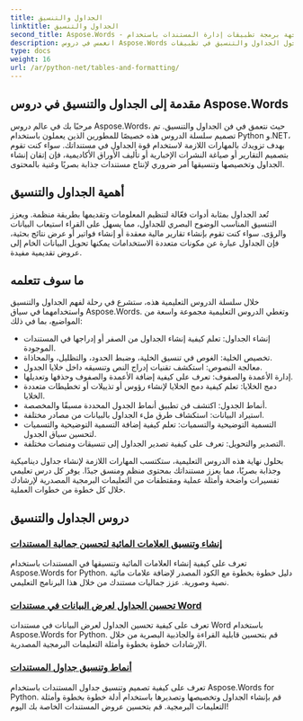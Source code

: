 ```yaml
---
title: الجداول والتنسيق
linktitle: الجداول والتنسيق
second_title: Aspose.Words - واجهة برمجة تطبيقات إدارة المستندات باستخدام Python
description: انغمس في دروس Aspose.Words حول الجداول والتنسيق في تطبيقات Python و.NET. تعلم كيفية إنشاء الجداول وتخصيصها وتصميمها للحصول على مستندات جذابة بصريًا.
type: docs
weight: 16
url: /ar/python-net/tables-and-formatting/
---
```



## مقدمة إلى الجداول والتنسيق في دروس Aspose.Words

مرحبًا بك في عالم دروس Aspose.Words، حيث نتعمق في فن الجداول والتنسيق. تم تصميم سلسلة الدروس هذه خصيصًا للمطورين الذين يعملون باستخدام Python و.NET، بهدف تزويدك بالمهارات اللازمة لاستخدام قوة الجداول في مستنداتك. سواء كنت تقوم بتصميم التقارير أو صياغة النشرات الإخبارية أو تأليف الأوراق الأكاديمية، فإن إتقان إنشاء الجداول وتخصيصها وتنسيقها أمر ضروري لإنتاج مستندات جذابة بصريًا وغنية بالمحتوى.

## أهمية الجداول والتنسيق

تُعد الجداول بمثابة أدوات فعّالة لتنظيم المعلومات وتقديمها بطريقة منظمة. ويعزز التنسيق المناسب الوضوح البصري للجداول، مما يسهل على القراء استيعاب البيانات والرؤى. سواء كنت تقوم بإنشاء تقارير مالية معقدة أو إنشاء فواتير أو عرض نتائج بحثية، فإن الجداول عبارة عن مكونات متعددة الاستخدامات يمكنها تحويل البيانات الخام إلى عروض تقديمية مفيدة.

## ما سوف تتعلمه

خلال سلسلة الدروس التعليمية هذه، ستشرع في رحلة لفهم الجداول والتنسيق واستخدامهما في سياق Aspose.Words. وتغطي الدروس التعليمية مجموعة واسعة من المواضيع، بما في ذلك:

- إنشاء الجداول: تعلم كيفية إنشاء الجداول من الصفر أو إدراجها في المستندات الموجودة.
- تخصيص الخلية: الغوص في تنسيق الخلية، وضبط الحدود، والتظليل، والمحاذاة.
- معالجة النصوص: استكشف تقنيات إدراج النص وتنسيقه داخل خلايا الجدول.
- إدارة الأعمدة والصفوف: تعرف على كيفية إضافة الأعمدة والصفوف وحذفها وتعديلها.
- دمج الخلايا: تعلم كيفية دمج الخلايا لإنشاء رؤوس أو تذييلات أو تخطيطات متعددة الخلايا.
- أنماط الجدول: اكتشف فن تطبيق أنماط الجدول المحددة مسبقًا والمخصصة.
- استيراد البيانات: استكشاف طرق ملء الجداول بالبيانات من مصادر مختلفة.
- التسمية التوضيحية والتسميات: تعلم كيفية إضافة التسمية التوضيحية والتسميات لتحسين سياق الجدول.
- التصدير والتحويل: تعرف على كيفية تصدير الجداول إلى تنسيقات ومنصات مختلفة.

بحلول نهاية هذه الدروس التعليمية، ستكتسب المهارات اللازمة لإنشاء جداول ديناميكية وجذابة بصريًا، مما يعزز مستنداتك بمحتوى منظم ومنسق جيدًا. يوفر كل درس تعليمي تفسيرات واضحة وأمثلة عملية ومقتطفات من التعليمات البرمجية المصدرية لإرشادك خلال كل خطوة من خطوات العملية.

## دروس الجداول والتنسيق
### [إنشاء وتنسيق العلامات المائية لتحسين جمالية المستندات](./manage-document-watermarks/)
تعرف على كيفية إنشاء العلامات المائية وتنسيقها في المستندات باستخدام Aspose.Words for Python. دليل خطوة بخطوة مع الكود المصدر لإضافة علامات مائية نصية وصورية. عزز جماليات مستندك من خلال هذا البرنامج التعليمي.
### [تحسين الجداول لعرض البيانات في مستندات Word](./document-tables/)
تعرف على كيفية تحسين الجداول لعرض البيانات في مستندات Word باستخدام Aspose.Words for Python. قم بتحسين قابلية القراءة والجاذبية البصرية من خلال الإرشادات خطوة بخطوة وأمثلة التعليمات البرمجية المصدرية.
### [أنماط وتنسيق جداول المستندات](./document-table-styles-formatting/)
تعرف على كيفية تصميم وتنسيق جداول المستندات باستخدام Aspose.Words for Python. قم بإنشاء الجداول وتخصيصها وتصديرها باستخدام أدلة خطوة بخطوة وأمثلة التعليمات البرمجية. قم بتحسين عروض المستندات الخاصة بك اليوم! 